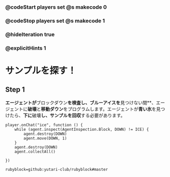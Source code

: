 ### @codeStart players set @s makecode 0
### @codeStop players set @s makecode 1

### @hideIteration true 
### @explicitHints 1


# サンプルを探す！
<!-- # Locate the Sample!  -->

## Step 1
**エージェントが**ブロックダウン**を検査し、**ブルーアイス**を**見つけない間**、エージェントに**破壊**と**移動ダウン**をプログラムします。エージェントが**青い氷**を見つけたら、**下に**破壊**し、**サンプルを**回収**する必要があります。
<!-- **While** the Agent **inspects the block down** and does **not** find **blue ice**, program the Agent to **destroy** and **move down**. When the Agent locates the **blue ice**, it needs to **destroy down** and **collect** the sample.  -->

```ghost 
player.onChat("ice", function () {
    while (agent.inspect(AgentInspection.Block, DOWN) != ICE) {
        agent.destroy(DOWN)
        agent.move(DOWN, 1)
    }
    agent.destroy(DOWN)
    agent.collectAll()
    
})
```
```package
rubyblock=github:yutari-club/rubyblock#master
```
